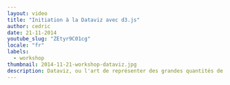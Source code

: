 ```yaml
---
layout: video
title: "Initiation à la Dataviz avec d3.js"
author: cedric
date: 21-11-2014
youtube_slug: "ZEtyr9C01cg"
locale: "fr"
labels:
  - workshop
thumbnail: 2014-11-21-workshop-dataviz.jpg
description: Dataviz, ou l'art de représenter des grandes quantités de données de manière innovante et interactive. Donner du sens à la donnée, voilà le but de cette nouvelle discipline ! Découvrez d3.js une librairie JavaScript pour visualiser des données au sein d'interfaces web.
---
```

